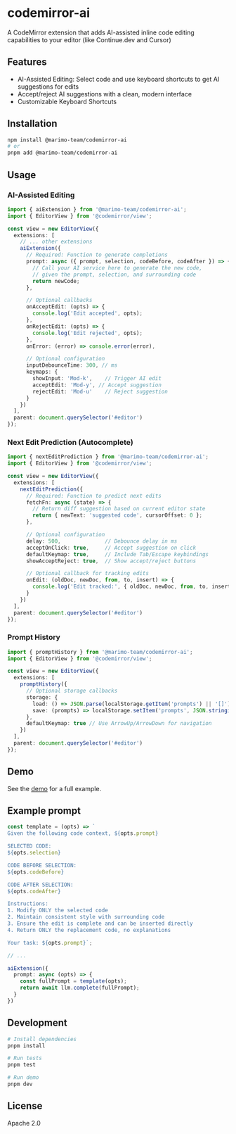 # codemirror-ai

A CodeMirror extension that adds AI-assisted inline code editing capabilities to your editor (like Continue.dev and Cursor)

## Features

- AI-Assisted Editing: Select code and use keyboard shortcuts to get AI suggestions for edits
- Accept/reject AI suggestions with a clean, modern interface
- Customizable Keyboard Shortcuts

## Installation

```bash
npm install @marimo-team/codemirror-ai
# or
pnpm add @marimo-team/codemirror-ai
```

## Usage

### AI-Assisted Editing

```ts
import { aiExtension } from '@marimo-team/codemirror-ai';
import { EditorView } from '@codemirror/view';

const view = new EditorView({
  extensions: [
    // ... other extensions
    aiExtension({
      // Required: Function to generate completions
      prompt: async ({ prompt, selection, codeBefore, codeAfter }) => {
        // Call your AI service here to generate the new code,
        // given the prompt, selection, and surrounding code
        return newCode;
      },

      // Optional callbacks
      onAcceptEdit: (opts) => {
        console.log('Edit accepted', opts);
      },
      onRejectEdit: (opts) => {
        console.log('Edit rejected', opts);
      },
      onError: (error) => console.error(error),

      // Optional configuration
      inputDebounceTime: 300, // ms
      keymaps: {
        showInput: 'Mod-k',    // Trigger AI edit
        acceptEdit: 'Mod-y', // Accept suggestion
        rejectEdit: 'Mod-u'    // Reject suggestion
      }
    })
  ],
  parent: document.querySelector('#editor')
});
```

### Next Edit Prediction (Autocomplete)

```ts
import { nextEditPrediction } from '@marimo-team/codemirror-ai';
import { EditorView } from '@codemirror/view';

const view = new EditorView({
  extensions: [
    nextEditPrediction({
      // Required: Function to predict next edits
      fetchFn: async (state) => {
        // Return diff suggestion based on current editor state
        return { newText: 'suggested code', cursorOffset: 0 };
      },

      // Optional configuration
      delay: 500,              // Debounce delay in ms
      acceptOnClick: true,     // Accept suggestion on click
      defaultKeymap: true,     // Include Tab/Escape keybindings
      showAcceptReject: true,  // Show accept/reject buttons

      // Optional callback for tracking edits
      onEdit: (oldDoc, newDoc, from, to, insert) => {
        console.log('Edit tracked:', { oldDoc, newDoc, from, to, insert });
      }
    })
  ],
  parent: document.querySelector('#editor')
});
```

### Prompt History

```ts
import { promptHistory } from '@marimo-team/codemirror-ai';
import { EditorView } from '@codemirror/view';

const view = new EditorView({
  extensions: [
    promptHistory({
      // Optional storage callbacks
      storage: {
        load: () => JSON.parse(localStorage.getItem('prompts') || '[]'),
        save: (prompts) => localStorage.setItem('prompts', JSON.stringify(prompts))
      },
      defaultKeymap: true // Use ArrowUp/ArrowDown for navigation
    })
  ],
  parent: document.querySelector('#editor')
});
```

## Demo

See the [demo](https://marimo-team.github.io/codemirror-ai/) for a full example.

## Example prompt

```ts
const template = (opts) => `
Given the following code context, ${opts.prompt}

SELECTED CODE:
${opts.selection}

CODE BEFORE SELECTION:
${opts.codeBefore}

CODE AFTER SELECTION:
${opts.codeAfter}

Instructions:
1. Modify ONLY the selected code
2. Maintain consistent style with surrounding code
3. Ensure the edit is complete and can be inserted directly
4. Return ONLY the replacement code, no explanations

Your task: ${opts.prompt}`;

// ...

aiExtension({
  prompt: async (opts) => {
    const fullPrompt = template(opts);
    return await llm.complete(fullPrompt);
  }
})
```

## Development

```bash
# Install dependencies
pnpm install

# Run tests
pnpm test

# Run demo
pnpm dev
```

## License

Apache 2.0

